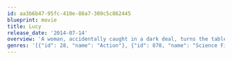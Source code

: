 ```yaml
---
id: aa3b6b47-95fc-410e-88a7-309c5c862445
blueprint: movie
title: Lucy
release_date: '2014-07-14'
overview: 'A woman, accidentally caught in a dark deal, turns the tables on her captors and transforms into a merciless warrior evolved beyond human logic.'
genres: '[{"id": 28, "name": "Action"}, {"id": 878, "name": "Science Fiction"}]'
---
```

